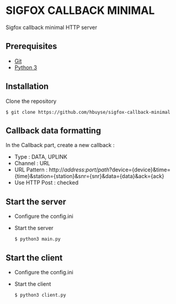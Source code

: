 # SIGFOX CALLBACK MINIMAL #

Sigfox callback minimal HTTP server


## Prerequisites ##

* [Git](https://git-scm.com/downloads)
* [Python 3](https://www.python.org/downloads/release/python-343/)


## Installation ##

Clone the repository
```
$ git clone https://github.com/hbuyse/sigfox-callback-minimal
```


## Callback data formatting ##

In the Callback part, create a new callback :

* Type : DATA, UPLINK
* Channel : URL
* URL Pattern : http://*address*:*port*/*path*?device={device}&time={time}&station={station}&snr={snr}&data={data}&ack={ack}
* Use HTTP Post : checked


## Start the server ##

* Configure the config.ini

* Start the server
  ```
  $ python3 main.py
  ```


## Start the client ##

* Configure the config.ini

* Start the client
  ```
  $ python3 client.py
  ```

